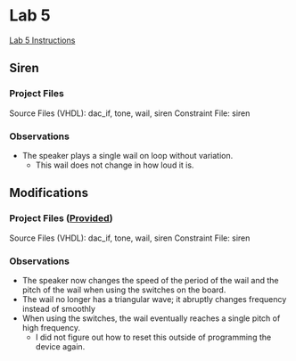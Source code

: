 # Lab 5

[Lab 5 Instructions](https://github.com/kevinwlu/dsd/tree/master/Nexys-A7/Lab-5)


## Siren

### Project Files
Source Files (VHDL): dac_if, tone, wail, siren
Constraint File: siren

### Observations
 - The speaker plays a single wail on loop without variation.
    - This wail does not change in how loud it is.



## Modifications

### Project Files ([Provided](https://github.com/kevinwlu/dsd/tree/master/Nexys-A7/Lab-5/Modifications))
Source Files (VHDL): dac_if, tone, wail, siren
Constraint File: siren

### Observations
- The speaker now changes the speed of the period of the wail and the pitch of the wail when using the switches on the board. 
- The wail no longer has a triangular wave; it abruptly changes frequency instead of smoothly 
- When using the switches, the wail eventually reaches a single pitch of high frequency.
    - I did not figure out how to reset this outside of programming the device again.
